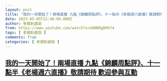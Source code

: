 ```yaml
---
layout: post
title: "我的一天開始了！兩場直播 九點《錦麟周點評》、十一點半《老楊週六直播》敬請期待 歡迎參與互動"
date: 2023-05-05T22:48:04.000Z
author: 老楊到處說
from: https://www.youtube.com/watch?v=S6NB0gDHh74
tags: [ 老楊到處說 ]
comments: True
categories: [ 老楊到處說 ]
---
```

<!--1683326884000-->
[我的一天開始了！兩場直播 九點《錦麟周點評》、十一點半《老楊週六直播》敬請期待 歡迎參與互動](https://www.youtube.com/watch?v=S6NB0gDHh74)
------

<div>

</div>
